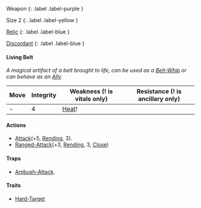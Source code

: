 Weapon
{: .label .label-purple }

Size 2
{: .label .label-yellow }

[Relic](Game/Designing-Weapons#Relic)
{: .label .label-blue }

[Discordant](Game/Magic-Items#Discordant)
{: .label .label-blue }

#### Living Belt
*A magical artifact of a belt brought to life, can be used as a [Belt-Whip](Game/Gear/Belt-Whip) or can behave as an [Ally](Game/Core/Terminology#Ally)*

| Move | Integrity | Weakness (! is vitals only)    | Resistance (! is ancillary only) |
| ---- | --------- | ------------------------------ | -------------------------------- |
| -    | 4         | [Heat](Game/Core/Injury#Heat)! |                                  |

#### Actions
* [Attack](Game/Core/Blocks/Attack)(+5, [Rending](Game/Core/Injury#Rending), 3).
* [Ranged-Attack](Game/Core/Blocks/Ranged-Attack)(+3, [Rending](Game/Core/Injury#Rending), 3, [Close](Game/Core/Movement#Close))

#### Traps
* [Ambush-Attack](Game/Core/Blocks/Ambush-Attack).

#### Traits
* [Hard-Target](Game/Core/Blocks/Hard-Target)
